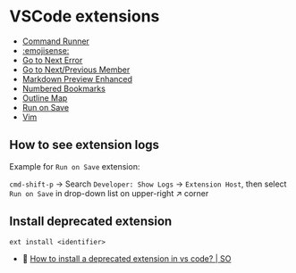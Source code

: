 # VSCode extensions

- [Command Runner](https://marketplace.visualstudio.com/items?itemName=edonet.vscode-command-runner)
- [:emojisense:](https://marketplace.visualstudio.com/items?itemName=bierner.emojisense)
- [Go to Next Error](https://marketplace.visualstudio.com/items?itemName=yy0931.go-to-next-error)
- [Go to Next/Previous Member](https://marketplace.visualstudio.com/items?itemName=mishkinf.goto-next-previous-member)
- [Markdown Preview Enhanced](https://marketplace.visualstudio.com/items?itemName=shd101wyy.markdown-preview-enhanced)
- [Numbered Bookmarks](https://marketplace.visualstudio.com/items?itemName=alefragnani.numbered-bookmarks)
- [Outline Map](https://marketplace.visualstudio.com/items?itemName=Gerrnperl.outline-map)
- [Run on Save](https://marketplace.visualstudio.com/items?itemName=emeraldwalk.RunOnSave)
- [Vim](https://marketplace.visualstudio.com/items?itemName=vscodevim.vim)

## How to see extension logs

Example for `Run on Save` extension:

`cmd-shift-p` -> Search `Developer: Show Logs` -> `Extension Host`, then select `Run on Save` in drop-down list on upper-right :arrow_upper_right: corner

## Install deprecated extension

```
ext install <identifier>
```

- :speech_balloon: [How to install a deprecated extension in vs code? | SO](https://stackoverflow.com/questions/75730805/how-to-install-a-deprecated-extension-in-vs-code)